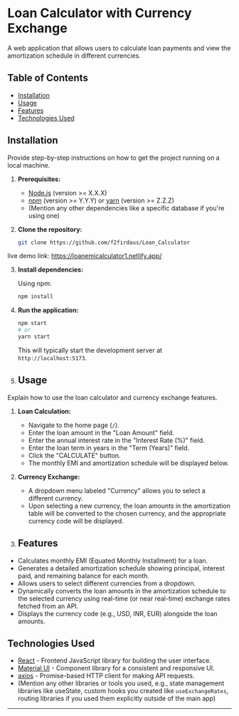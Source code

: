 # Loan Calculator with Currency Exchange

A web application that allows users to calculate loan payments and view the amortization schedule in different currencies.

## Table of Contents
- [Installation](#installation)
- [Usage](#usage)
- [Features](#features)
- [Technologies Used](#technologies-used)

## Installation

Provide step-by-step instructions on how to get the project running on a local machine.

1.  **Prerequisites:**
    * [Node.js](https://nodejs.org/) (version >= X.X.X)
    * [npm](https://www.npmjs.com/) (version >= Y.Y.Y) or [yarn](https://yarnpkg.com/) (version >= Z.Z.Z)
    * (Mention any other dependencies like a specific database if you're using one)

2.  **Clone the repository:**

    ```bash
    git clone https://github.com/f2firdaus/Loan_Calculator
   live demo link:  https://loanemicalculator1.netlify.app/

3.  **Install dependencies:**

    Using npm:
    ```bash
    npm install
    ```
    

4.  **Run the application:**

    ```bash
    npm start
    # or
    yarn start
    ```

    This will typically start the development server at `http://localhost:5173`.

5. ## Usage

Explain how to use the loan calculator and currency exchange features.

1.  **Loan Calculation:**
    * Navigate to the home page (`/`).
    * Enter the loan amount in the "Loan Amount" field.
    * Enter the annual interest rate in the "Interest Rate (%)" field.
    * Enter the loan term in years in the "Term (Years)" field.
    * Click the "CALCULATE" button.
    * The monthly EMI and amortization schedule will be displayed below.

2.  **Currency Exchange:**
    * A dropdown menu labeled "Currency" allows you to select a different currency.
    * Upon selecting a new currency, the loan amounts in the amortization table will be converted to the chosen currency, and the appropriate currency code will be displayed.

3. ## Features

* Calculates monthly EMI (Equated Monthly Installment) for a loan.
* Generates a detailed amortization schedule showing principal, interest paid, and remaining balance for each month.
* Allows users to select different currencies from a dropdown.
* Dynamically converts the loan amounts in the amortization schedule to the selected currency using real-time (or near real-time) exchange rates fetched from an API.
* Displays the currency code (e.g., USD, INR, EUR) alongside the loan amounts.


## Technologies Used

* [React](https://react.dev/) - Frontend JavaScript library for building the user interface.
* [Material UI](https://mui.com/) - Component library for a consistent and responsive UI.
* [axios](https://axios-http.com/) - Promise-based HTTP client for making API requests.
* (Mention any other libraries or tools you used, e.g., state management libraries like useState, custom hooks you created like `useExchangeRates`, routing libraries if you used them explicitly outside of the main app)





---

